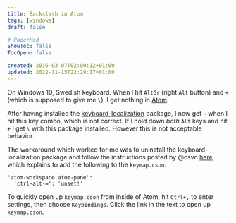 ```yaml
---
title: Backslash in Atom
tags: [windows]
draft: false

# PaperMod
ShowToc: false
TocOpen: false

created: 2016-03-07T02:00:12+01:00
updated: 2022-11-15T22:29:17+01:00
---
```


On Windows 10, Swedish keyboard. When I hit `AltGr` (right `Alt` button) and `+` (which is supposed to give me `\`), I get nothing in [Atom](https://atom.io).



After having installed the [keyboard-localization](https://atom.io/packages/keyboard-localization) package, I now get `~` when I hit this key combo, which is not correct. If I hold down *both* `Alt` keys and hit `+` I get `\` with this package installed. However this is not acceptable behavior.

The workaround which worked for me was to uninstall the keyboard-localization package and follow the instructions posted by @csvn [here]( https://github.com/atom/atom/issues/8820#issuecomment-146959203) which explains to add the following to the `keymap.cson`:

```
'atom-workspace atom-pane':
  'ctrl-alt-=': 'unset!'
```

To quickly open up `keymap.cson` from inside of Atom, hit `Ctrl+,` to enter settings, then choose `Keybindings`. Click the link in the text to open up `keymap.cson`.
